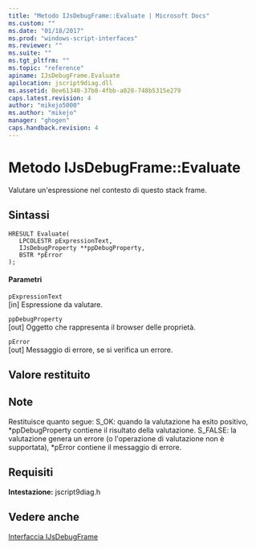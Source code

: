 ```yaml
---
title: "Metodo IJsDebugFrame::Evaluate | Microsoft Docs"
ms.custom: ""
ms.date: "01/18/2017"
ms.prod: "windows-script-interfaces"
ms.reviewer: ""
ms.suite: ""
ms.tgt_pltfrm: ""
ms.topic: "reference"
apiname: IJsDebugFrame.Evaluate
apilocation: jscript9diag.dll
ms.assetid: 0ee61340-37b8-4fbb-a028-748b5315e279
caps.latest.revision: 4
author: "mikejo5000"
ms.author: "mikejo"
manager: "ghogen"
caps.handback.revision: 4
---
```

# Metodo IJsDebugFrame::Evaluate
Valutare un'espressione nel contesto di questo stack frame.  
  
## Sintassi  
  
```  
HRESULT Evaluate(  
   LPCOLESTR pExpressionText,  
   IJsDebugProperty **ppDebugProperty,  
   BSTR *pError  
);  
```  
  
#### Parametri  
 `pExpressionText`  
 \[in\] Espressione da valutare.  
  
 `ppDebugProperty`  
 \[out\] Oggetto che rappresenta il browser delle proprietà.  
  
 `pError`  
 \[out\] Messaggio di errore, se si verifica un errore.  
  
## Valore restituito  
  
## Note  
 Restituisce quanto segue: S\_OK: quando la valutazione ha esito positivo, \*ppDebugProperty contiene il risultato della valutazione.  S\_FALSE: la valutazione genera un errore \(o l'operazione di valutazione non è supportata\), \*pError contiene il messaggio di errore.  
  
## Requisiti  
 **Intestazione:** jscript9diag.h  
  
## Vedere anche  
 [Interfaccia IJsDebugFrame](../../winscript/reference/ijsdebugframe-interface.md)